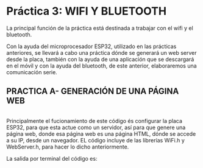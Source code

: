 # Práctica 3: WIFI Y BLUETOOTH
La principal función de la práctica está destinada a trabajar con el wifi y el bluetooth.

Con la ayuda del microprocesador ESP32, utilizado en las prácticas anteriores, se llevará a cabo una práctica dónde se generará un web server desde la placa, también con la ayuda de una aplicación que se descargará en el móvil y con la ayuda del bluetooth, de este anterior, elaboraremos una comunicación serie.

## PRACTICA A- GENERACIÓN DE UNA PÁGINA WEB
```c++

```
Principalmente el fucionamiento de este código és configurar la placa ESP32, para que esta actue como un servidor, así para que genere una página web, donde esa página web es una página HTML, dónde se accede a su IP, desde un navegador.
EL código incluye de las librerías WiFi.h y WebServer.h, para hacer lo dicho anteriormente.

La salida por terminal del código es:
